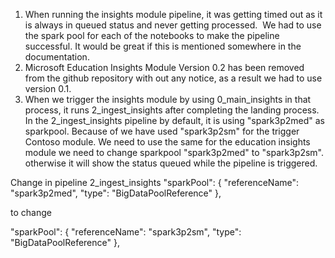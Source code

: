 1. When running the insights module pipeline, it was getting timed out as it is always in queued status and never getting processed. 
We had to use the spark pool for each of the notebooks to make the pipeline successful. It would be great if this is mentioned somewhere in the documentation.
2. Microsoft Education Insights Module Version 0.2 has been removed from the github repository with out any notice, as a result we had to use version 0.1.
3. When we trigger the insights module by using 0_main_insights in that process, it runs 2_ingest_insights after completing the landing process. In the 2_ingest_insights pipeline by default, it is using "spark3p2med" as sparkpool. Because of we have used "spark3p2sm" for the trigger Contoso module. We need to use the same for the education insights module we need to change sparkpool "spark3p2med" to "spark3p2sm". otherwise it will show the status queued while the pipeline is triggered.

Change in pipeline 2_ingest_insights
"sparkPool": {
    "referenceName": "spark3p2med",
    "type": "BigDataPoolReference"
},

to change

"sparkPool": {
    "referenceName": "spark3p2sm",
    "type": "BigDataPoolReference"
},
